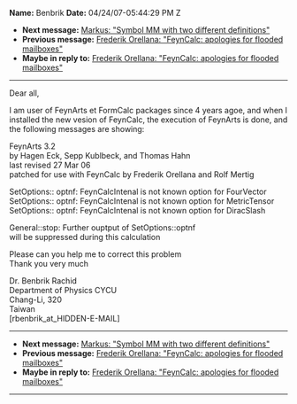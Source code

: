 **Name:** Benbrik
**Date:** 04/24/07-05:44:29 PM Z

  - **Next message:** [Markus: "Symbol MM with two different
    definitions"](0410.html)
  - **Previous message:** [Frederik Orellana: "FeynCalc: apologies for
    flooded mailboxes"](0408.html)
  - **Maybe in reply to:** [Frederik Orellana: "FeynCalc: apologies for
    flooded mailboxes"](0408.html)

-----

Dear all,  

I am user of FeynArts et FormCalc packages since 4 years agoe, and when
I installed the new vesion of FeynCalc, the execution of FeynArts is
done, and the following messages are showing:  

FeynArts 3.2  
by Hagen Eck, Sepp Kublbeck, and Thomas Hahn  
last revised 27 Mar 06  
patched for use with FeynCalc by Frederik Orellana and Rolf Mertig  

SetOptions:: optnf: FeynCalcIntenal is not known option for FourVector  
SetOptions:: optnf: FeynCalcIntenal is not known option for
MetricTensor  
SetOptions:: optnf: FeynCalcIntenal is not known option for DiracSlash  

General::stop: Further ouptput of SetOptions::optnf  
will be suppressed during this calculation  

Please can you help me to correct this problem  
Thank you very much  

Dr. Benbrik Rachid  
Department of Physics CYCU  
Chang-Li, 320  
Taiwan  
[rbenbrik_at_HIDDEN-E-MAIL]  

-----

  - **Next message:** [Markus: "Symbol MM with two different
    definitions"](0410.html)
  - **Previous message:** [Frederik Orellana: "FeynCalc: apologies for
    flooded mailboxes"](0408.html)
  - **Maybe in reply to:** [Frederik Orellana: "FeynCalc: apologies for
    flooded mailboxes"](0408.html)

-----

